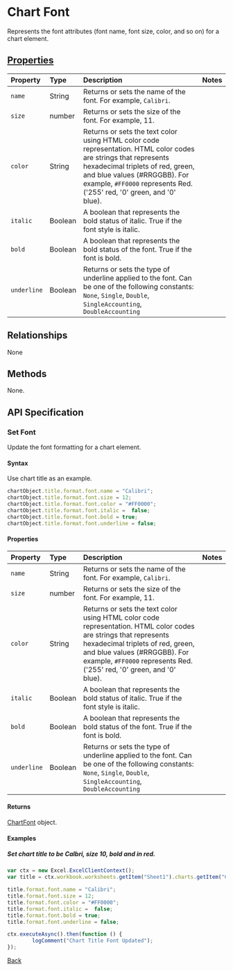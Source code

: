# Chart Font

Represents the font attributes (font name, font size, color, and so on) for a chart element. 

## [Properties](#set-font)

| Property         | Type    |Description|Notes |
|:-----------------|:--------|:----------|:-----|
|`name`|String|Returns or sets the name of the font. For example, `Calibri`.||
|`size`|number|Returns or sets the size of the font. For example, 11.||
|`color`|String|Returns or sets the text color using HTML color code representation. HTML color codes are strings that represents hexadecimal triplets of red, green, and blue values (#RRGGBB). For example, `#FF0000` represents Red. ('255' red, '0' green, and '0' blue). ||
|`italic`|Boolean|A boolean that represents the bold status of italic. True if the font style is italic.||
|`bold`|Boolean|A boolean that represents the bold status of the font. True if the font is bold. ||
|`underline`|Boolean|Returns or sets the type of underline applied to the font. Can be one of the following constants: `None`, `Single`, `Double`, `SingleAccounting`, `DoubleAccounting`||

## Relationships
None

## Methods
None.

## API Specification 

### Set Font

Update the font formatting for a chart element.

#### Syntax
Use chart title as an example.
```js
chartObject.title.format.font.name = "Calibri";
chartObject.title.format.font.size = 12;
chartObject.title.format.font.color = "#FF0000";
chartObject.title.format.font.italic =  false;
chartObject.title.format.font.bold = true;
chartObject.title.format.font.underline = false;

```

#### Properties
| Property         | Type    |Description|Notes |
|:-----------------|:--------|:----------|:-----|
|`name`|String|Returns or sets the name of the font. For example, `Calibri`.||
|`size`|number|Returns or sets the size of the font. For example, 11.||
|`color`|String|Returns or sets the text color using HTML color code representation. HTML color codes are strings that represents hexadecimal triplets of red, green, and blue values (#RRGGBB). For example, `#FF0000` represents Red. ('255' red, '0' green, and '0' blue). ||
|`italic`|Boolean|A boolean that represents the bold status of italic. True if the font style is italic.||
|`bold`|Boolean|A boolean that represents the bold status of the font. True if the font is bold. ||
|`underline`|Boolean|Returns or sets the type of underline applied to the font. Can be one of the following constants: `None`, `Single`, `Double`, `SingleAccounting`, `DoubleAccounting`||

#### Returns

[ChartFont](chartFont.md) object. 

#### Examples

##### Set chart title to be Calbri, size 10, bold and in red. 
```js
var ctx = new Excel.ExcelClientContext();
var title = ctx.workbook.worksheets.getItem("Sheet1").charts.getItem("Chart1").title;

title.format.font.name = "Calibri";
title.format.font.size = 12;
title.format.font.color = "#FF0000";
title.format.font.italic =  false;
title.format.font.bold = true;
title.format.font.underline = false;

ctx.executeAsync().then(function () {
		logComment("Chart Title Font Updated");
});
```
[Back](#properties)

